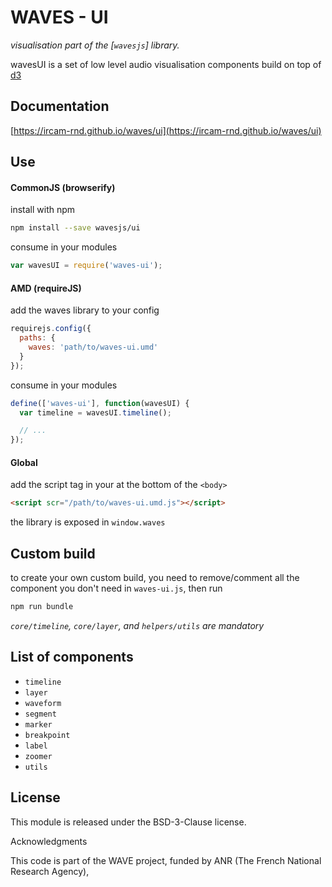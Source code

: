 # WAVES - UI

_visualisation part of the [`wavesjs`] library._

wavesUI is a set of low level audio visualisation components build on top of [d3](http://d3js.org/) 

## Documentation

[https://ircam-rnd.github.io/waves/ui](https://ircam-rnd.github.io/waves/ui)

## Use

#### CommonJS (browserify)

install with npm

```bash
npm install --save wavesjs/ui
```

consume in your modules

```javascript
var wavesUI = require('waves-ui');
```

#### AMD (requireJS)

add the waves library to your config

```javascript
requirejs.config({
  paths: {
    waves: 'path/to/waves-ui.umd'
  }
});
```

consume in your modules

```javascript
define(['waves-ui'], function(wavesUI) {
  var timeline = wavesUI.timeline();

  // ...
});
```

#### Global

add the script tag in your at the bottom of the `<body>`

```html
<script scr="/path/to/waves-ui.umd.js"></script>
```

the library is exposed in `window.waves`


## Custom build

to create your own custom build, you need to
remove/comment all the component you don't need in `waves-ui.js`, then run

```bash
npm run bundle
```

_`core/timeline`, `core/layer`, and `helpers/utils` are mandatory_

## List of components

- `timeline`
- `layer`
- `waveform`
- `segment`
- `marker`
- `breakpoint`
- `label`
- `zoomer`
- `utils`

## License

This module is released under the BSD-3-Clause license.

Acknowledgments

This code is part of the WAVE project, funded by ANR (The French National Research Agency),
